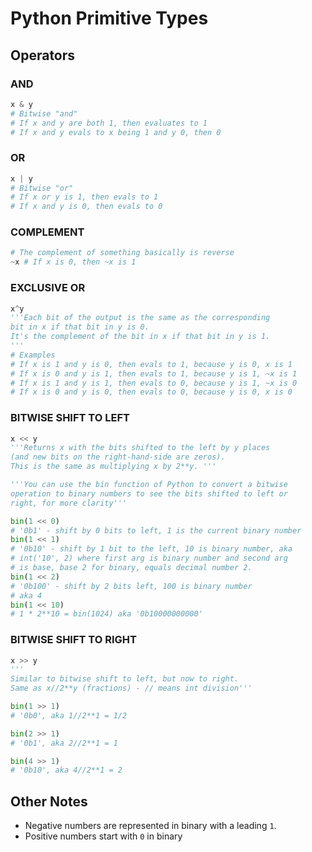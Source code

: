 # Python Primitive Types

## Operators

### AND

```python
x & y
# Bitwise "and"
# If x and y are both 1, then evaluates to 1
# If x and y evals to x being 1 and y 0, then 0
```

### OR

```python
x | y
# Bitwise "or"
# If x or y is 1, then evals to 1
# If x and y is 0, then evals to 0  
```

### COMPLEMENT

```python
# The complement of something basically is reverse
~x # If x is 0, then ~x is 1
```

### EXCLUSIVE OR

```python
x^y
'''Each bit of the output is the same as the corresponding
bit in x if that bit in y is 0.
It's the complement of the bit in x if that bit in y is 1.
'''
# Examples
# If x is 1 and y is 0, then evals to 1, because y is 0, x is 1
# If x is 0 and y is 1, then evals to 1, because y is 1, ~x is 1
# If x is 1 and y is 1, then evals to 0, because y is 1, ~x is 0
# If x is 0 and y is 0, then evals to 0, because y is 0, x is 0
```

### BITWISE SHIFT TO LEFT

```python
x << y
'''Returns x with the bits shifted to the left by y places
(and new bits on the right-hand-side are zeros).
This is the same as multiplying x by 2**y. '''

'''You can use the bin function of Python to convert a bitwise
operation to binary numbers to see the bits shifted to left or
right, for more clarity'''

bin(1 << 0)
# '0b1' - shift by 0 bits to left, 1 is the current binary number
bin(1 << 1)
# '0b10' - shift by 1 bit to the left, 10 is binary number, aka
# int('10', 2) where first arg is binary number and second arg
# is base, base 2 for binary, equals decimal number 2.
bin(1 << 2)
# '0b100' - shift by 2 bits left, 100 is binary number
# aka 4
bin(1 << 10)
# 1 * 2**10 = bin(1024) aka '0b10000000000'
```

### BITWISE SHIFT TO RIGHT

```python
x >> y
'''
Similar to bitwise shift to left, but now to right.
Same as x//2**y (fractions) - // means int division'''

bin(1 >> 1)
# '0b0', aka 1//2**1 = 1/2

bin(2 >> 1)
# '0b1', aka 2//2**1 = 1

bin(4 >> 1)
# '0b10', aka 4//2**1 = 2
```
## Other Notes

- Negative numbers are represented in binary with a leading `1`.
- Positive numbers start with `0` in binary
